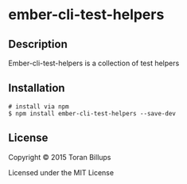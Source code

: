 # ember-cli-test-helpers

## Description
Ember-cli-test-helpers is a collection of test helpers

## Installation
```
# install via npm
$ npm install ember-cli-test-helpers --save-dev
```

## License

Copyright © 2015 Toran Billups

Licensed under the MIT License
